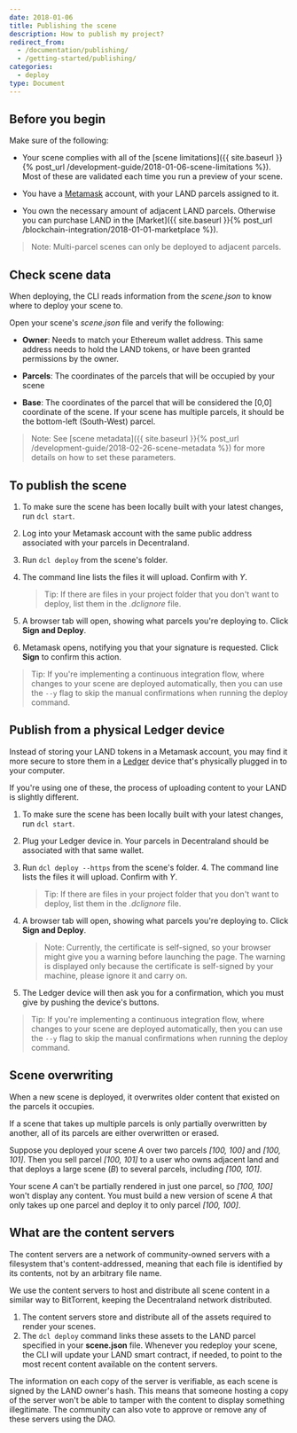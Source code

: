 ```yaml
---
date: 2018-01-06
title: Publishing the scene
description: How to publish my project?
redirect_from:
  - /documentation/publishing/
  - /getting-started/publishing/
categories:
  - deploy
type: Document
---
```


## Before you begin

Make sure of the following:

- Your scene complies with all of the [scene limitations]({{ site.baseurl }}{% post_url /development-guide/2018-01-06-scene-limitations %}). Most of these are validated each time you run a preview of your scene.

- You have a [Metamask](https://metamask.io/) account, with your LAND parcels assigned to it.

- You own the necessary amount of adjacent LAND parcels. Otherwise you can purchase LAND in the [Market]({{ site.baseurl }}{% post_url /blockchain-integration/2018-01-01-marketplace %}).

> Note: Multi-parcel scenes can only be deployed to adjacent parcels.

<!--
- If you're deploying a single scene to multiple adjacent parcels, you must first merge them together into an _Estate_ before you can deploy to them. See [Marketplace]({{ site.baseurl }}{% post_url /blockchain-integration/2018-01-01-marketplace %}) for instructions on how to create an estate.
-->

## Check scene data

When deploying, the CLI reads information from the _scene.json_ to know where to deploy your scene to.

Open your scene's _scene.json_ file and verify the following:

- **Owner**: Needs to match your Ethereum wallet address. This same address needs to hold the LAND tokens, or have been granted permissions by the owner.

- **Parcels**: The coordinates of the parcels that will be occupied by your scene

- **Base**: The coordinates of the parcel that will be considered the [0,0] coordinate of the scene. If your scene has multiple parcels, it should be the bottom-left (South-West) parcel.

> Note: See [scene metadata]({{ site.baseurl }}{% post_url /development-guide/2018-02-26-scene-metadata %}) for more details on how to set these parameters.

## To publish the scene

1.  To make sure the scene has been locally built with your latest changes, run `dcl start`.
2.  Log into your Metamask account with the same public address associated with your parcels in Decentraland.
3.  Run `dcl deploy` from the scene's folder.
4.  The command line lists the files it will upload. Confirm with _Y_.

    > Tip: If there are files in your project folder that you don't want to deploy, list them in the _.dclignore_ file.

5.  A browser tab will open, showing what parcels you're deploying to. Click **Sign and Deploy**.
6.  Metamask opens, notifying you that your signature is requested. Click **Sign** to confirm this action.

> Tip: If you're implementing a continuous integration flow, where changes to your scene are deployed automatically, then you can use the `--y` flag to skip the manual confirmations when running the deploy command.

## Publish from a physical Ledger device

Instead of storing your LAND tokens in a Metamask account, you may find it more secure to store them in a [Ledger](https://www.ledger.com/) device that's physically plugged in to your computer.

If you're using one of these, the process of uploading content to your LAND is slightly different.

1.  To make sure the scene has been locally built with your latest changes, run `dcl start`.
2.  Plug your Ledger device in. Your parcels in Decentraland should be associated with that same wallet.
3.  Run `dcl deploy --https` from the scene's folder. 4. The command line lists the files it will upload. Confirm with _Y_.

    > Tip: If there are files in your project folder that you don't want to deploy, list them in the _.dclignore_ file.

4.  A browser tab will open, showing what parcels you're deploying to. Click **Sign and Deploy**.

    > Note: Currently, the certificate is self-signed, so your browser might give you a warning before launching the page. The warning is displayed only because the certificate is self-signed by your machine, please ignore it and carry on.

5.  The Ledger device will then ask you for a confirmation, which you must give by pushing the device's buttons.

> Tip: If you're implementing a continuous integration flow, where changes to your scene are deployed automatically, then you can use the `--y` flag to skip the manual confirmations when running the deploy command.

## Scene overwriting

When a new scene is deployed, it overwrites older content that existed on the parcels it occupies.

If a scene that takes up multiple parcels is only partially overwritten by another, all of its parcels are either overwritten or erased.

Suppose you deployed your scene _A_ over two parcels _[100, 100]_ and _[100, 101]_. Then you sell parcel _[100, 101]_ to a user who owns adjacent land and that deploys a large scene (_B_) to several parcels, including _[100, 101]_.

Your scene _A_ can't be partially rendered in just one parcel, so _[100, 100]_ won't display any content. You must build a new version of scene _A_ that only takes up one parcel and deploy it to only parcel _[100, 100]_.

## What are the content servers

The content servers are a network of community-owned servers with a filesystem that's content-addressed, meaning that each file is identified by its contents, not by an arbitrary file name.

We use the content servers to host and distribute all scene content in a similar way to BitTorrent, keeping the Decentraland network distributed.

1.  The content servers store and distribute all of the assets required to render your scenes.
2.  The `dcl deploy` command links these assets to the LAND parcel specified in your **scene.json** file. Whenever you redeploy your scene, the CLI will update your LAND smart contract, if needed, to point to the most recent content available on the content servers.

The information on each copy of the server is verifiable, as each scene is signed by the LAND owner's hash. This means that someone hosting a copy of the server won't be able to tamper with the content to display something illegitimate. The community can also vote to approve or remove any of these servers using the DAO.
